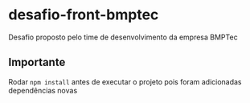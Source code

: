 # desafio-front-bmptec
Desafio proposto pelo time de desenvolvimento da empresa BMPTec
## Importante
Rodar `npm install` antes de executar o projeto pois foram adicionadas dependências novas